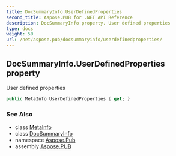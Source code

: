 ```yaml
---
title: DocSummaryInfo.UserDefinedProperties
second_title: Aspose.PUB for .NET API Reference
description: DocSummaryInfo property. User defined properties
type: docs
weight: 50
url: /net/aspose.pub/docsummaryinfo/userdefinedproperties/
---
```

## DocSummaryInfo.UserDefinedProperties property

User defined properties

```csharp
public MetaInfo UserDefinedProperties { get; }
```

### See Also

* class [MetaInfo](../../metainfo/)
* class [DocSummaryInfo](../)
* namespace [Aspose.Pub](../../docsummaryinfo/)
* assembly [Aspose.PUB](../../../)


